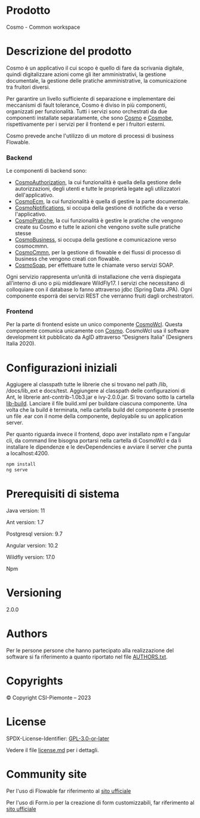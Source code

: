 # Prodotto
Cosmo - Common workspace

# Descrizione del prodotto

Cosmo è un applicativo il cui scopo è quello di fare da scrivania digitale, quindi digitalizzare azioni come gli iter amministrativi, la gestione documentale, la gestione delle pratiche amministrative, la comunicazione tra fruitori diversi.

Per garantire un livello sufficiente di separazione e implementare dei meccanismi di fault tolerance, Cosmo è diviso in più componenti, organizzati per funzionalità. Tutti i servizi sono orchestrati da due componenti installate separatamente, che sono [Cosmo](/cosmo) e [Cosmobe](/cosmobe), rispettivamente per i servizi per il frontend e per i fruitori esterni.

Cosmo prevede anche l'utilizzo di un motore di processi di business Flowable.

### Backend
Le componenti di backend sono:

 - [CosmoAuthorization](/cosmoauthorization), la cui funzionalità è quella della gestione delle autorizzazioni, degli utenti e tutte le proprietà legate agli utilizzatori dell'applicativo.
 - [CosmoEcm](/cosmoecm), la cui funzionalità è quella di gestire la parte documentale.
 - [CosmoNotifications](/cosmonotifications), si occupa della gestione di notifiche da e verso l'applicativo.
 - [CosmoPratiche](/cosmopratiche), la cui funzionalità è gestire le pratiche che vengono create su Cosmo e tutte le azioni che vengono svolte sulle pratiche stesse
 - [CosmoBusiness](/cosmobusiness), si occupa della gestione e comunicazione verso cosmocmmn.
 - [CosmoCmmn](/cosmocmmn), per la gestione di flowable e dei flussi di processo di business che vengono creati con flowable.
 - [CosmoSoap](/cosmosoap), per effettuare tutte le chiamate verso servizi SOAP.

Ogni servizio rappresenta un’unità di installazione che verrà dispiegata all’interno di uno o più middleware WildFly17. I servizi che necessitano di colloquiare con il database lo fanno attraverso jdbc (Spring Data JPA).
Ogni componente esporrà dei servizi REST che verranno fruiti dagli orchestratori.

### Frontend
Per la parte di frontend esiste un unico componente [CosmoWcl](/cosmowcl). Questa componente comunica unicamente con [Cosmo](/cosmo). CosmoWcl usa il software development kit pubblicato da AgID attraverso “Designers Italia” (Designers Italia 2020).

# Configurazioni iniziali
Aggiugere al classpath tutte le librerie che si trovano nel path /lib, /docs/lib_ext e docs/test.
Aggiungere al classpath delle configurazioni di Ant, le librerie ant-contrib-1.0b3.jar e ivy-2.0.0.jar. Si trovano sotto la cartella [lib-build](/cosmocommon/docs/lib_build).
Lanciare il file build.xml per buildare ciascuna componente.
Una volta che la build è terminata, nella cartella build del componente è presente un file .ear con il nome della componente, deployabile su un application server.

Per quanto riguarda invece il frontend, dopo aver installato npm e l'angular cli, da command line bisogna portarsi nella cartella di CosmoWcl e da li installare le dipendenze e le devDependencies e avviare il server che punta a localhost:4200.

```sh
npm install 
ng serve
```

# Prerequisiti di sistema
Java version: 11

Ant version: 1.7

Postgresql version: 9.7

Angular version: 10.2

Wildfly version: 17.0

Npm

# Versioning
2.0.0

# Authors
Per le persone persone che hanno partecipato alla realizzazione del software si fa riferimento a quanto riportato nel file [AUTHORS.txt](/AUTHORS.txt).

# Copyrights
© Copyright CSI-Piemonte – 2023

# License
SPDX-License-Identifier: [GPL-3.0-or-later](https://spdx.org/licenses/GPL-3.0-or-later.html)

Vedere il file [license.md](/license.md) per i dettagli.

# Community site
Per l'uso di Flowable far riferimento al [sito ufficiale](https://www.flowable.com/open-source/docs/)

Per l'uso di Form.io per la creazione di form customizzabili, far riferimento al [sito ufficiale](https://form.io/open-source)
